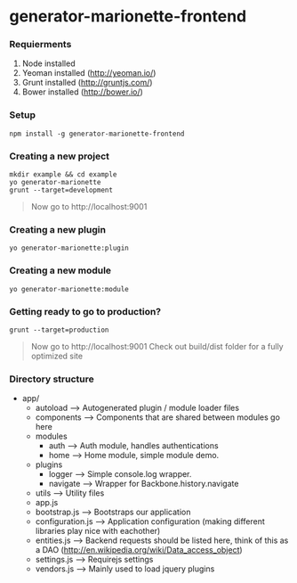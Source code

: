 generator-marionette-frontend
==============

### Requierments

1. Node installed
2. Yeoman installed (http://yeoman.io/)
3. Grunt installed (http://gruntjs.com/)
4. Bower installed (http://bower.io/)

### Setup

```
npm install -g generator-marionette-frontend
```

### Creating a new project

```
mkdir example && cd example
yo generator-marionette
grunt --target=development
```

> Now go to http://localhost:9001

### Creating a new plugin

```
yo generator-marionette:plugin
```

### Creating a new module

```
yo generator-marionette:module
```

### Getting ready to go to production?
```
grunt --target=production
```
> Now go to http://localhost:9001
> Check out build/dist folder for a fully optimized site

### Directory structure

- app/
    * autoload              --> Autogenerated plugin / module loader files
    * components            --> Components that are shared between modules go here
    * modules
        - auth              --> Auth module, handles authentications
        - home              --> Home module, simple module demo.
    * plugins
        - logger            --> Simple console.log wrapper.
        - navigate          --> Wrapper for Backbone.history.navigate
    * utils                 --> Utility files
    * app.js
    * bootstrap.js          --> Bootstraps our application
    * configuration.js      --> Application configuration (making different libraries play nice with eachother)
    * entities.js           --> Backend requests should be listed here, think of this as a DAO (http://en.wikipedia.org/wiki/Data_access_object)
    * settings.js           --> Requirejs settings
    * vendors.js            --> Mainly used to load jquery plugins